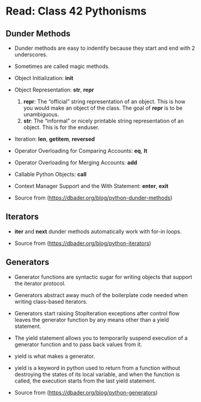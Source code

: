 # Read: Class 42 Pythonisms

## Dunder Methods
- Dunder methods are easy to indentify because they start and end with 2 underscores.
- Sometimes are called magic methods.
- Object Initialization: __init__

- Object Representation: __str__, __repr__
	1. __repr__: The “official” string representation of an object. This is how you would make an object of the class. The goal of __repr__ is to be unambiguous.
	2. __str__: The “informal” or nicely printable string representation of an object. This is for the enduser.

- Iteration: __len__, __getitem__, __reversed__

- Operator Overloading for Comparing Accounts: __eq__, __lt__

- Operator Overloading for Merging Accounts: __add__

- Callable Python Objects: __call__

- Context Manager Support and the With Statement: __enter__, __exit__

- Source from (https://dbader.org/blog/python-dunder-methods)

## Iterators
- __iter__ and __next__ dunder methods automatically work with for-in loops.


- Source from (https://dbader.org/blog/python-iterators)



## Generators
- Generator functions are syntactic sugar for writing objects that support the iterator protocol. 
- Generators abstract away much of the boilerplate code needed when writing class-based iterators.
- Generators start raising StopIteration exceptions after control flow leaves the generator function by any means other than a yield statement.
- The yield statement allows you to temporarily suspend execution of a generator function and to pass back values from it.
- yield is what makes a generator.
- yield is a keyword in python used to return from a function without destroying the states of its local variable, and when the function is called, the execution starts from the last yield statement.


- Source from (https://dbader.org/blog/python-generators)